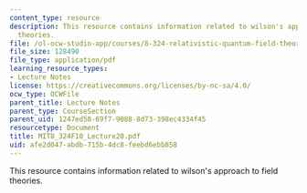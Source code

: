 ```yaml
---
content_type: resource
description: This resource contains information related to wilson's approach to field
  theories.
file: /ol-ocw-studio-app/courses/8-324-relativistic-quantum-field-theory-ii-fall-2010/afe2d047abdb715b4dc8feebd6ebb858_MIT8_324F10_Lecture20.pdf
file_size: 128490
file_type: application/pdf
learning_resource_types:
- Lecture Notes
license: https://creativecommons.org/licenses/by-nc-sa/4.0/
ocw_type: OCWFile
parent_title: Lecture Notes
parent_type: CourseSection
parent_uid: 1247ed58-69f7-9088-8d73-398ec4334f45
resourcetype: Document
title: MIT8_324F10_Lecture20.pdf
uid: afe2d047-abdb-715b-4dc8-feebd6ebb858
---
```

This resource contains information related to wilson's approach to field theories.